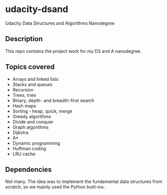 # udacity-dsand
Udacity Data Structures and Algorithms Nanodegree

## Description
This repo contains the project work for my DS and A nanodegree.

## Topics covered
- Arrays and linked lists
- Stacks and queues
- Recursion
- Trees, tries
- Binary, depth- and breadth-first search
- Hash maps
- Sorting - heap, quick, merge
- Greedy algorithms
- Divide and conquer
- Graph algorithms
- Dijkstra
- A*
- Dynamic programming
- Huffman coding
- LRU cache

## Dependencies
Not many. The idea was to implement the fundamental data structures from scratch, so we mainly used the Python built-ins.
